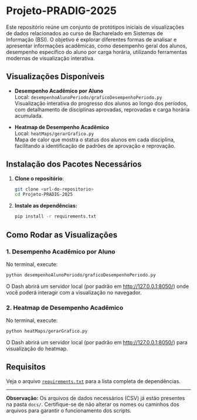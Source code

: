# Projeto-PRADIG-2025

Este repositório reúne um conjunto de protótipos iniciais de visualizações de dados relacionados ao curso de Bacharelado em Sistemas de Informação (BSI). O objetivo é explorar diferentes formas de analisar e apresentar informações acadêmicas, como desempenho geral dos alunos, desempenho específico do aluno por carga horária, utilizando ferramentas modernas de visualização interativa.

## Visualizações Disponíveis

- **Desempenho Acadêmico por Aluno**  
  Local: `desempenhoAlunoPeriodo/graficoDesempenhoPeriodo.py`  
  Visualização interativa do progresso dos alunos ao longo dos períodos, com detalhamento de disciplinas aprovadas, reprovadas e carga horária acumulada.

- **Heatmap de Desempenho Acadêmico**  
  Local: `heatMaps/gerarGrafico.py`  
  Mapa de calor que mostra o status dos alunos em cada disciplina, facilitando a identificação de padrões de aprovação e reprovação.

## Instalação dos Pacotes Necessários

1. **Clone o repositório**:
   ```sh
   git clone <url-do-repositorio>
   cd Projeto-PRADIG-2025
   ```

2. **Instale as dependências:**
   ```sh
   pip install -r requirements.txt
   ```

## Como Rodar as Visualizações

### 1. Desempenho Acadêmico por Aluno

No terminal, execute:
```sh
python desempenhoAlunoPeriodo/graficoDesempenhoPeriodo.py
```
O Dash abrirá um servidor local (por padrão em http://127.0.0.1:8050/) onde você poderá interagir com a visualização no navegador.

### 2. Heatmap de Desempenho Acadêmico

No terminal, execute:
```sh
python heatMaps/gerarGrafico.py
```
O Dash abrirá um servidor local (por padrão em http://127.0.0.1:8050/) para visualização do heatmap.

## Requisitos

Veja o arquivo [`requirements.txt`](requirements.txt) para a lista completa de dependências.

---

**Observação:** Os arquivos de dados necessários (CSV) já estão presentes na pasta `docs/`. Certifique-se de não alterar os nomes ou caminhos dos arquivos para garantir o funcionamento dos scripts.